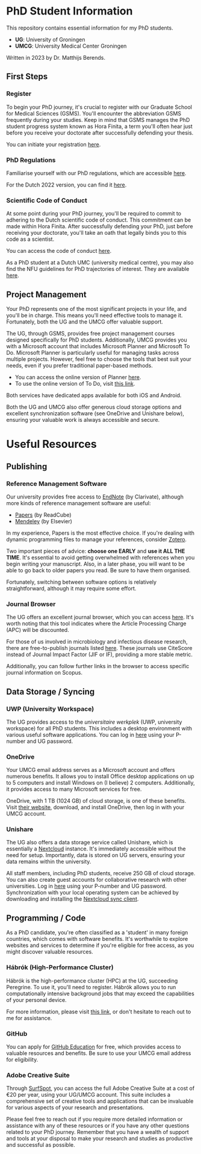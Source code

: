 # PhD Student Information
This repository contains essential information for my PhD students.

- **UG**: University of Groningen  
- **UMCG**: University Medical Center Groningen

Written in 2023 by Dr. Matthijs Berends.

## First Steps

### Register

To begin your PhD journey, it's crucial to register with our Graduate School for Medical Sciences (GSMS). You'll encounter the abbreviation GSMS frequently during your studies. Keep in mind that GSMS manages the PhD student progress system known as Hora Finita, a term you'll often hear just before you receive your doctorate after successfully defending your thesis.

You can initiate your registration [here](https://horafinita.rug.nl/registratie/).

### PhD Regulations

Familiarise yourself with our PhD regulations, which are accessible [here](https://www.rug.nl/about-ug/organization/rules-and-regulations/onderzoek/promotiereglement?lang=en).

For the Dutch 2022 version, you can find it [here](https://www.rug.nl/about-ug/organization/rules-and-regulations/onderzoek/8feb2022-promotiereglement.pdf).

### Scientific Code of Conduct

At some point during your PhD journey, you'll be required to commit to adhering to the Dutch scientific code of conduct. This commitment can be made within Hora Finita. After successfully defending your PhD, just before receiving your doctorate, you'll take an oath that legally binds you to this code as a scientist.

You can access the code of conduct [here](https://www.nfu.nl/themas/randvoorwaarden-wetenschappelijk-onderzoek/wetenschappelijke-integriteit).

As a PhD student at a Dutch UMC (university medical centre), you may also find the NFU guidelines for PhD trajectories of interest. They are available [here](https://www.nfu.nl/themas/randvoorwaarden-wetenschappelijk-onderzoek/promotietraject).

## Project Management

Your PhD represents one of the most significant projects in your life, and you'll be in charge. This means you'll need effective tools to manage it. Fortunately, both the UG and the UMCG offer valuable support.

The UG, through GSMS, provides free project management courses designed specifically for PhD students. Additionally, UMCG provides you with a Microsoft account that includes Microsoft Planner and Microsoft To Do. Microsoft Planner is particularly useful for managing tasks across multiple projects. However, feel free to choose the tools that best suit your needs, even if you prefer traditional paper-based methods.

- You can access the online version of Planner [here](https://tasks.office.com).
- To use the online version of To Do, visit [this link](https://todo.microsoft.com).

Both services have dedicated apps available for both iOS and Android.

Both the UG and UMCG also offer generous cloud storage options and excellent synchronization software (see OneDrive and Unishare below), ensuring your valuable work is always accessible and secure.

# Useful Resources

## Publishing

### Reference Management Software

Our university provides free access to [EndNote](https://endnote.com) (by Clarivate), although more kinds of reference management software are useful:
- [Papers](https://papersapp.com) (by ReadCube)
- [Mendeley](https://www.mendeley.com) (by Elsevier)

In my experience, Papers is the most effective choice. If you're dealing with dynamic programming files to manage your references, consider [Zotero](https://www.zotero.org).

Two important pieces of advice: **choose one EARLY** and **use it ALL THE TIME**. It's essential to avoid getting overwhelmed with references when you begin writing your manuscript. Also, in a later phase, you will want to be able to go back to older papers you read. Be sure to have them organised.

Fortunately, switching between software options is relatively straightforward, although it may require some effort.

### Journal Browser

The UG offers an excellent journal browser, which you can access [here](https://library.wur.nl/WebQuery/rugbrowser?title=*). It's worth noting that this tool indicates where the Article Processing Charge (APC) will be discounted.

For those of us involved in microbiology and infectious disease research, there are free-to-publish journals listed [here](https://library.wur.nl/WebQuery/rugbrowser?q=Microbiology%20OR%20Infectious%20Diseases&wq_flt=journal/apc&wq_val=No%20costs%20for%20RUG%20authors&wq_srt_desc=citescore&wq_max=100). These journals use CiteScore instead of Journal Impact Factor (JIF or IF), providing a more stable metric. 

Additionally, you can follow further links in the browser to access specific journal information on Scopus.

## Data Storage / Syncing

### UWP (University Workspace)

The UG provides access to the *universitaire werkplek* (UWP, university workspace) for all PhD students. This includes a desktop environment with various useful software applications. You can log in [here](https://uwp.rug.nl) using your P-number and UG password.

### OneDrive

Your UMCG email address serves as a Microsoft account and offers numerous benefits. It allows you to install Office desktop applications on up to 5 computers and install Windows on (I believe) 2 computers. Additionally, it provides access to many Microsoft services for free.

OneDrive, with 1 TB (1024 GB) of cloud storage, is one of these benefits. Visit [their website](https://onedrive.live.com), download, and install OneDrive, then log in with your UMCG account.

### Unishare

The UG also offers a data storage service called Unishare, which is essentially a [Nextcloud](https://www.nextcloud.com) instance. It's immediately accessible without the need for setup. Importantly, data is stored on UG servers, ensuring your data remains within the university.

All staff members, including PhD students, receive 250 GB of cloud storage. You can also create guest accounts for collaborative research with other universities. Log in [here](https://unishare.rug.nl) using your P-number and UG password. Synchronization with your local operating system can be achieved by downloading and installing the [Nextcloud sync client](https://www.nextcloud.com/install).

## Programming / Code

As a PhD candidate, you're often classified as a 'student' in many foreign countries, which comes with software benefits. It's worthwhile to explore websites and services to determine if you're eligible for free access, as you might discover valuable resources.

### Hábrók (High-Performance Cluster)

Hábrók is the high-performance cluster (HPC) at the UG, succeeding Peregrine. To use it, you'll need to register. Hábrók allows you to run computationally intensive background jobs that may exceed the capabilities of your personal device.

For more information, please visit [this link](https://wiki.hpc.rug.nl/habrok/start), or don't hesitate to reach out to me for assistance.

### GitHub

You can apply for [GitHub Education](https://education.github.com) for free, which provides access to valuable resources and benefits. Be sure to use your UMCG email address for eligibility.

### Adobe Creative Suite

Through [SurfSpot](https://www.surfspot.nl), you can access the full Adobe Creative Suite at a cost of €20 per year, using your UG/UMCG account. This suite includes a comprehensive set of creative tools and applications that can be invaluable for various aspects of your research and presentations.

Please feel free to reach out if you require more detailed information or assistance with any of these resources or if you have any other questions related to your PhD journey. Remember that you have a wealth of support and tools at your disposal to make your research and studies as productive and successful as possible.
